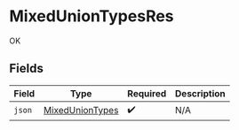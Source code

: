 # MixedUnionTypesRes

OK


## Fields

| Field                                                     | Type                                                      | Required                                                  | Description                                               |
| --------------------------------------------------------- | --------------------------------------------------------- | --------------------------------------------------------- | --------------------------------------------------------- |
| `json`                                                    | [MixedUnionTypes](../../models/shared/MixedUnionTypes.md) | :heavy_check_mark:                                        | N/A                                                       |